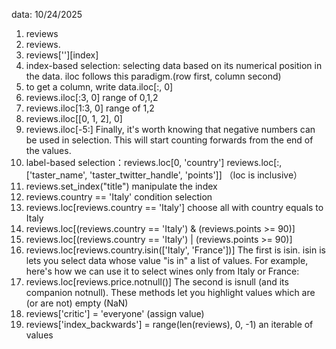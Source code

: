 data: 10/24/2025
1. reviews
2. reviews.
3. reviews[''][index]
4. index-based selection: selecting data based on its numerical position in the data. iloc follows this paradigm.(row first, column second)
5. to get a column, write data.iloc[:, 0]
6. reviews.iloc[:3, 0] range of 0,1,2
7. reviews.iloc[1:3, 0] range of 1,2
8. reviews.iloc[[0, 1, 2], 0]
9. reviews.iloc[-5:] Finally, it's worth knowing that negative numbers can be used in selection. This will start counting forwards from the end of the values.
10. label-based selection：reviews.loc[0, 'country']
                           reviews.loc[:, ['taster_name', 'taster_twitter_handle', 'points']] （loc is inclusive）
11. reviews.set_index("title") manipulate the index
12. reviews.country == 'Italy' condition selection
13. reviews.loc[reviews.country == 'Italy'] choose all with country equals to Italy
14. reviews.loc[(reviews.country == 'Italy') & (reviews.points >= 90)]
15. reviews.loc[(reviews.country == 'Italy') | (reviews.points >= 90)]
16. reviews.loc[reviews.country.isin(['Italy', 'France'])] The first is isin. isin is lets you select data whose value "is in" a list of values. For example, here's how we can use it to select wines only from Italy or France:
17. reviews.loc[reviews.price.notnull()] The second is isnull (and its companion notnull). These methods let you highlight values which are (or are not) empty (NaN)
18. reviews['critic'] = 'everyone' (assign value)
19. reviews['index_backwards'] = range(len(reviews), 0, -1) an iterable of values
